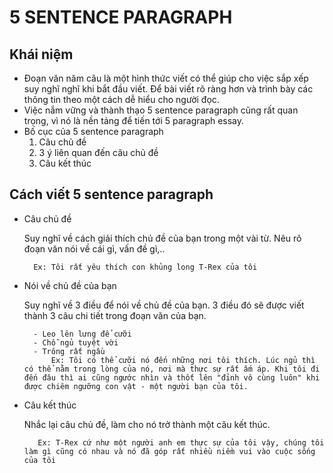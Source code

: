 # **5 SENTENCE PARAGRAPH**

## Khái niệm
- Đoạn văn năm câu là một hình thức viết có thể giúp cho việc sắp xếp suy nghĩ nghĩ khi bắt đầu viết. Để bài viết rõ ràng hơn và trình bày các thông tin theo một cách dễ hiểu cho người đọc.
- Việc nắm vững và thành thạo 5 sentence paragraph cũng rất quan trọng, vì nó là nền tảng để tiến tới 5 paragraph essay. 
- Bố cục của 5 sentence paragraph
    1. Câu chủ đề
    2. 3 ý liên quan đến câu chủ đề
    3. Câu kết thúc

## Cách viết 5 sentence paragraph

- Câu chủ đề

    Suy nghĩ về cách giải thích chủ đề của bạn trong một vài từ. Nêu rõ đoạn văn nói về cái gì, vấn đề gì,..

        Ex: Tôi rất yêu thích con khủng long T-Rex của tôi

- Nói về chủ đề của bạn

    Suy nghĩ về 3 điều để nói về chủ đề của bạn. 3 điều đó sẽ được viết thành 3 câu chi tiết trong đoạn văn của bạn.

        - Leo lên lưng để cưỡi
        - Chỗ ngủ tuyệt vời
        - Trông rất ngầu
            Ex: Tôi có thể cưỡi nó đến những nơi tôi thích. Lúc ngủ thì có thể nằm trong lòng của nó, nơi mà thực sự rất ấm áp. Khi tôi đi đến đâu thì ai cũng ngước nhìn và thốt lên "đỉnh vô cùng luôn" khi được chiêm ngưỡng con vật - một người bạn của tôi.

- Câu kết thúc

    Nhắc lại câu chủ đề, làm cho nó trở thành một câu kết thúc.
        
         Ex: T-Rex cứ như một người anh em thực sự của tôi vậy, chúng tôi làm gì cũng có nhau và nó đã góp rất nhiều niềm vui vào cuộc sống của tôi






